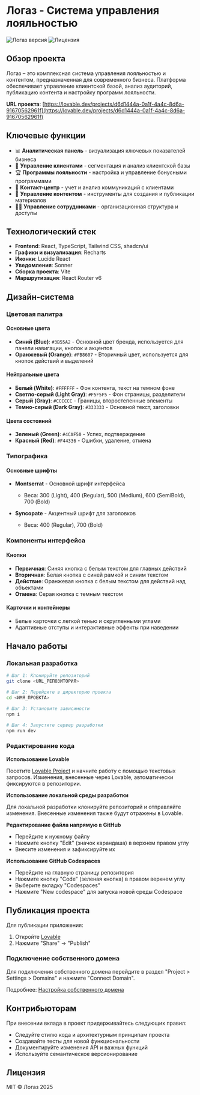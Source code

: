 
# Логаз - Система управления лояльностью

![Логаз версия](https://img.shields.io/badge/version-1.0.0-blue)
![Лицензия](https://img.shields.io/badge/license-MIT-green)

## Обзор проекта

Логаз – это комплексная система управления лояльностью и контентом, предназначенная для современного бизнеса. Платформа обеспечивает управление клиентской базой, анализ аудиторий, публикацию контента и настройку программ лояльности.

**URL проекта**: [https://lovable.dev/projects/d6d1444a-0a1f-4a4c-8d6a-91670562961f](https://lovable.dev/projects/d6d1444a-0a1f-4a4c-8d6a-91670562961f)

## Ключевые функции

- 📊 **Аналитическая панель** - визуализация ключевых показателей бизнеса
- 👥 **Управление клиентами** - сегментация и анализ клиентской базы
- 🏆 **Программы лояльности** - настройка и управление бонусными программами
- 📱 **Контакт-центр** - учет и анализ коммуникаций с клиентами
- 📝 **Управление контентом** - инструменты для создания и публикации материалов
- 👨‍💼 **Управление сотрудниками** - организационная структура и доступы

## Технологический стек

- **Frontend**: React, TypeScript, Tailwind CSS, shadcn/ui
- **Графики и визуализация**: Recharts
- **Иконки**: Lucide React
- **Уведомления**: Sonner
- **Сборка проекта**: Vite
- **Маршрутизация**: React Router v6

## Дизайн-система

### Цветовая палитра

#### Основные цвета
- **Синий (Blue)**: `#3B55A2` - Основной цвет бренда, используется для панели навигации, кнопок и акцентов
- **Оранжевый (Orange)**: `#FB8607` - Вторичный цвет, используется для кнопок действий и выделений

#### Нейтральные цвета
- **Белый (White)**: `#FFFFFF` - Фон контента, текст на темном фоне
- **Светло-серый (Light Gray)**: `#F5F5F5` - Фон страницы, разделители
- **Серый (Gray)**: `#CCCCCC` - Границы, второстепенные элементы
- **Темно-серый (Dark Gray)**: `#333333` - Основной текст, заголовки

#### Цвета состояний
- **Зеленый (Green)**: `#4CAF50` - Успех, подтверждение
- **Красный (Red)**: `#F44336` - Ошибки, удаление, отмена

### Типографика

#### Основные шрифты
- **Montserrat** - Основной шрифт интерфейса
  - Веса: 300 (Light), 400 (Regular), 500 (Medium), 600 (SemiBold), 700 (Bold)

- **Syncopate** - Акцентный шрифт для заголовков
  - Веса: 400 (Regular), 700 (Bold)

### Компоненты интерфейса

#### Кнопки
- **Первичная**: Синяя кнопка с белым текстом для главных действий
- **Вторичная**: Белая кнопка с синей рамкой и синим текстом
- **Действие**: Оранжевая кнопка с белым текстом для действий над объектами
- **Отмена**: Серая кнопка с темным текстом

#### Карточки и контейнеры
- Белые карточки с легкой тенью и скругленными углами
- Адаптивные отступы и интерактивные эффекты при наведении

## Начало работы

### Локальная разработка

```sh
# Шаг 1: Клонируйте репозиторий
git clone <URL_РЕПОЗИТОРИЯ>

# Шаг 2: Перейдите в директорию проекта
cd <ИМЯ_ПРОЕКТА>

# Шаг 3: Установите зависимости
npm i

# Шаг 4: Запустите сервер разработки
npm run dev
```

### Редактирование кода

**Использование Lovable**

Посетите [Lovable Project](https://lovable.dev/projects/d6d1444a-0a1f-4a4c-8d6a-91670562961f) и начните работу с помощью текстовых запросов.
Изменения, внесенные через Lovable, автоматически фиксируются в репозитории.

**Использование локальной среды разработки**

Для локальной разработки клонируйте репозиторий и отправляйте изменения. Внесенные изменения также будут отражены в Lovable.

**Редактирование файла напрямую в GitHub**
- Перейдите к нужному файлу
- Нажмите кнопку "Edit" (значок карандаша) в верхнем правом углу
- Внесите изменения и зафиксируйте их

**Использование GitHub Codespaces**
- Перейдите на главную страницу репозитория
- Нажмите кнопку "Code" (зеленая кнопка) в правом верхнем углу
- Выберите вкладку "Codespaces"
- Нажмите "New codespace" для запуска новой среды Codespace

## Публикация проекта

Для публикации приложения:
1. Откройте [Lovable](https://lovable.dev/projects/d6d1444a-0a1f-4a4c-8d6a-91670562961f)
2. Нажмите "Share" -> "Publish"

### Подключение собственного домена

Для подключения собственного домена перейдите в раздел "Project > Settings > Domains" и нажмите "Connect Domain".

Подробнее: [Настройка собственного домена](https://docs.lovable.dev/tips-tricks/custom-domain#step-by-step-guide)

## Контрибьюторам

При внесении вклада в проект придерживайтесь следующих правил:
- Следуйте стилю кода и архитектурным принципам проекта
- Создавайте тесты для новой функциональности
- Документируйте изменения API и важных функций
- Используйте семантическое версионирование

## Лицензия

MIT © Логаз 2025
